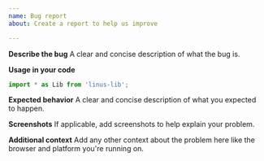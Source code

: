 ```yaml
---
name: Bug report
about: Create a report to help us improve

---
```


**Describe the bug**
A clear and concise description of what the bug is.

**Usage in your code**
```javascript
import * as Lib from 'linus-lib';
```

**Expected behavior**
A clear and concise description of what you expected to happen.

**Screenshots**
If applicable, add screenshots to help explain your problem.

**Additional context**
Add any other context about the problem here like the browser and platform you're running on.
